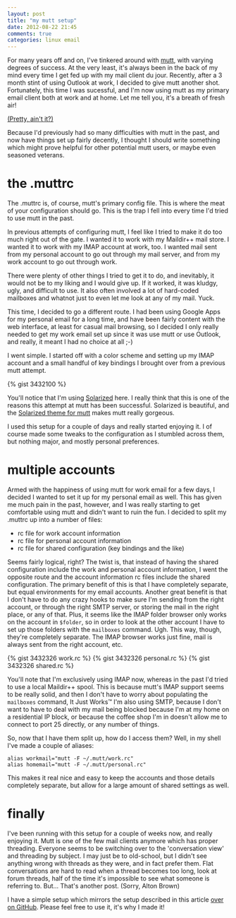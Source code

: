 ```yaml
---
layout: post
title: "my mutt setup"
date: 2012-08-22 21:45
comments: true
categories: linux email
---
```


For many years off and on, I've tinkered around with [mutt][mutt], with varying degrees of success.
At the very least, it's always been in the back of my mind every time I get fed up with my mail client du jour.
Recently, after a 3 month stint of using Outlook at work, I decided to give mutt another shot.
Fortunately, this time I was sucessful, and I'm now using mutt as my primary email client both at work and at home.
Let me tell you, it's a breath of fresh air!

 [(Pretty, ain't it?)](images/mutt.png "mutt screenshot")

Because I'd previously had so many difficulties with mutt in the past, and now have things set up fairly decently, I thought I should write something which might prove helpful for other potential mutt users, or maybe even seasoned veterans.

<!--more-->

# the .muttrc

The .muttrc is, of course, mutt's primary config file.
This is where the meat of your configuration should go.
This is the trap I fell into every time I'd tried to use mutt in the past.

In previous attempts of configuring mutt, I feel like I tried to make it do too much right out of the gate.
I wanted it to work with my Maildir++ mail store.
I wanted it to work with my IMAP account at work, too.
I wanted mail sent from my personal account to go out through my mail server, and from my work account to go out through work.

There were plenty of other things I tried to get it to do, and inevitably, it would not be to my liking and I would give up.
If it worked, it was kludgy, ugly, and difficult to use.
It also often involved a lot of hard-coded mailboxes and whatnot just to even let me look at any of my mail.
Yuck.

This time, I decided to go a different route.
I had been using Google Apps for my personal email for a long time, and have been fairly content with the web interface, at least for casual mail browsing, so I decided I only really needed to get my work email set up since it was use mutt or use Outlook, and really, it meant I had no choice at all ;-)

I went simple. I started off with a color scheme and setting up my IMAP account and a small handful of key bindings I brought over from a previous mutt attempt.

{% gist 3432100 %}

You'll notice that I'm using [Solarized][solarized] here.
I really think that this is one of the reasons this attempt at mutt has been successful.
Solarized is beautiful, and the [Solarized theme for mutt][mutt-solarized] makes mutt really gorgeous.

I used this setup for a couple of days and really started enjoying it.
I of course made some tweaks to the configuration as I stumbled across them, but nothing major, and mostly personal preferences.

# multiple accounts

Armed with the happiness of using mutt for work email for a few days, I decided I wanted to set it up for my personal email as well.
This has given me much pain in the past, however, and I was really starting to get comfortable using mutt and didn't want to ruin the fun.
I decided to split my .muttrc up into a number of files:

* rc file for work account information
* rc file for personal account information
* rc file for shared configuration (key bindings and the like)

Seems fairly logical, right?
The twist is, that instead of having the shared configuration include the work and personal account information, I went the opposite route and the account information rc files include the shared configuration.
The primary benefit of this is that I have completely separate, but equal environments for my email accounts.
Another great benefit is that I don't have to do any crazy hooks to make sure I'm sending from the right account, or through the right SMTP server, or storing the mail in the right place, or any of that.
Plus, it seems like the IMAP folder browser only works on the account in `$folder`, so in order to look at the other account I have to set up those folders with the `mailboxes` command.
Ugh.
This way, though, they're completely separate. The IMAP browser works just fine, mail is always sent from the right account, etc.

{% gist 3432326 work.rc %}
{% gist 3432326 personal.rc %}
{% gist 3432326 shared.rc %}

You'll note that I'm exclusively using IMAP now, whereas in the past I'd tried to use a local Maildir++ spool.
This is because mutt's IMAP support seems to be really solid, and then I don't have to worry about populating the `mailboxes` command, It Just Works™
I'm also using SMTP, because I don't want to have to deal with my mail being blocked because I'm at my home on a residential IP block, or because the coffee shop I'm in doesn't allow me to connect to port 25 directly, or any number of things.

So, now that I have them split up, how do I access them?
Well, in my shell I've made a couple of aliases:

    alias workmail="mutt -F ~/.mutt/work.rc"
    alias homemail="mutt -F ~/.mutt/personal.rc"

This makes it real nice and easy to keep the accounts and those details completely separate, but allow for a large amount of shared settings as well.

# finally

I've been running with this setup for a couple of weeks now, and really enjoying it.
Mutt is one of the few mail clients anymore which has proper threading.
Everyone seems to be switching over to the 'conversation view' and threading by subject.
I may just be to old-school, but I didn't see anything wrong with threads as they were, and in fact prefer them.
Flat conversations are hard to read when a thread becomes too long, look at forum threads, half of the time it's impossible to see what someone is referring to.
But... That's another post. (Sorry, Alton Brown)

I have a simple setup which mirrors the setup described in this article [over on GitHub][github-kitchen-muttrc].
Please feel free to use it, it's why I made it!

[solarized]: http://ethanschoonover.com/solarized "Solarized color scheme"
[mutt-solarized]: https://github.com/altercation/mutt-colors-solarized "Solarized mutt theme"
[mutt]: http://www.mutt.org/ "The mutt email client"
[github-kitchen-muttrc]: https://github.com/kitchen/muttrc "sample muttrc on GitHub"
